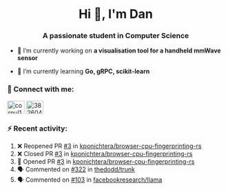 <h1 align="center">Hi 👋, I'm Dan</h1>
<h3 align="center">A passionate student in Computer Science</h3>

- 🔭 I’m currently working on **a visualisation tool for a handheld mmWave sensor**

- 🌱 I’m currently learning **Go, gRPC, scikit-learn**

### :rocket: Connect with me:</h3>
<p align="left">
<a href="https://linkedin.com/in/cornul11" target="blank"><img align="center" src="https://raw.githubusercontent.com/rahuldkjain/github-profile-readme-generator/master/src/images/icons/Social/linked-in-alt.svg" alt="cornul11" height="30" width="40" /></a>
<a href="https://stackoverflow.com/users/3826046" target="blank"><img align="center" src="https://raw.githubusercontent.com/rahuldkjain/github-profile-readme-generator/master/src/images/icons/Social/stack-overflow.svg" alt="3826046" height="30" width="40" /></a>
</p>

### :zap: Recent activity:
<!--START_SECTION:activity-->
1. ❌ Reopened PR [#3](https://github.com/kponichtera/browser-cpu-fingerprinting-rs/pull/3) in [kponichtera/browser-cpu-fingerprinting-rs](https://github.com/kponichtera/browser-cpu-fingerprinting-rs)
2. ❌ Closed PR [#3](https://github.com/kponichtera/browser-cpu-fingerprinting-rs/pull/3) in [kponichtera/browser-cpu-fingerprinting-rs](https://github.com/kponichtera/browser-cpu-fingerprinting-rs)
3. 💪 Opened PR [#3](https://github.com/kponichtera/browser-cpu-fingerprinting-rs/pull/3) in [kponichtera/browser-cpu-fingerprinting-rs](https://github.com/kponichtera/browser-cpu-fingerprinting-rs)
4. 🗣 Commented on [#322](https://github.com/thedodd/trunk/issues/322) in [thedodd/trunk](https://github.com/thedodd/trunk)
5. 🗣 Commented on [#103](https://github.com/facebookresearch/llama/issues/103) in [facebookresearch/llama](https://github.com/facebookresearch/llama)
<!--END_SECTION:activity-->
